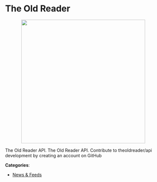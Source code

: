 # The Old Reader
<p align="center">
    <img width="400" src="https://raw.githubusercontent.com/apis-list/apis-list/apis/the-old-reader/logo_256x256.png" />
</p>

The Old Reader API. The Old Reader API.  Contribute to theoldreader/api development by creating an account on GitHub



**Categories**:

- [News & Feeds](https://github.com/apis-list/apis-list#news-and-feeds)



